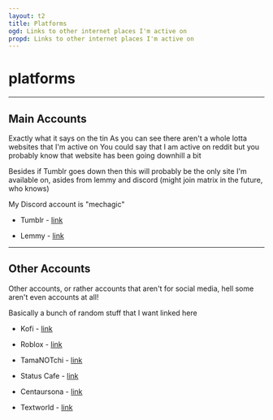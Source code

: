 ```yaml
---
layout: t2
title: Platforms
ogd: Links to other internet places I'm active on
propd: Links to other internet places I'm active on
---
```

# platforms

---

##  Main Accounts <i class="ph ph-suitcase"></i>

Exactly what it says on the tin
As you can see there aren't a whole lotta websites that I'm active on
You could say that I am active on reddit but you probably know that website has been going downhill a bit

Besides if Tumblr goes down then this will probably be the only site I'm available on, asides from lemmy and discord (might join matrix in the future, who knows)

My Discord account is "mechagic"

- Tumblr - [link <i class="ph ph-link"></i>](https://mechagic.tumblr.com/)

- Lemmy - [link <i class="ph ph-link"></i>](https://lemmy.world/u/MECHAGIC)

---

## Other Accounts <i class="ph ph-briefcase-metal"></i>

Other accounts, or rather accounts that aren't for social media, hell some aren't even accounts at all!

Basically a bunch of random stuff that I want linked here

- Kofi - [link <i class="ph ph-link"></i>](https://ko-fi.com/mechagic)

- Roblox - [link <i class="ph ph-link"></i>](https://www.roblox.com/users/5763807601/profile)

- TamaNOTchi - [link <i class="ph ph-link"></i>](https://tamanotchi.world/u/7533)

- Status Cafe - [link <i class="ph ph-link"></i>](https://status.cafe/users/mechagic)

- Centaursona - [link <i class="ph ph-link"></i>](https://perchance.org/centaursona-generator)

- Textworld - [link <i class="ph ph-link"></i>](https://www.yourworldoftext.com/~mechagic/)